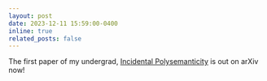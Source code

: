 ```yaml
---
layout: post
date: 2023-12-11 15:59:00-0400
inline: true
related_posts: false
---
```


The first paper of my undergrad, [Incidental Polysemanticity](https://arxiv.org/abs/2312.03096) is out on arXiv now!
